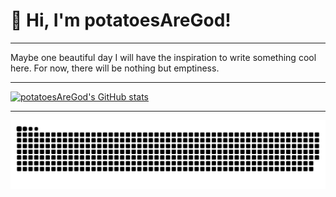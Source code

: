 # 👋 Hi, I'm potatoesAreGod!

***

Maybe one beautiful day I will have the inspiration to write something cool here. For now, there will be nothing but emptiness.

***

[![potatoesAreGod's GitHub stats](https://github-readme-stats.vercel.app/api?username=potatoesAreGod&theme=dracula&show_icons=true&count_privat=true)](https://github.com/potatoesAreGod/)

***

![](https://github.com/potatoesAreGod/potatoesAreGod/blob/output/github-contribution-grid-snake.svg)
